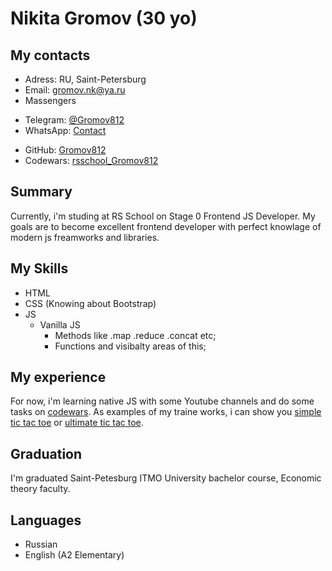 # Nikita Gromov (30 yo) #
  
## My contacts ##
  
* Adress: RU, Saint-Petersburg
* Email: gromov.nk@ya.ru
* Massengers
+ Telegram: [@Gromov812](https://t.me/gromov812)
+ WhatsApp: [Contact](https://wa.me/+79818999979)
* GitHub: [Gromov812](https://github.com/Gromov812)
* Codewars: [rsschool_Gromov812](https://www.codewars.com/users/rsschool_Gromov812)

## Summary ##
  
Currently, i'm studing at RS School on Stage 0 Frontend JS Developer. 
My goals are to become excellent frontend developer with perfect knowlage of modern js freamworks and libraries.
 
## My Skills ##
  
* HTML
* CSS (Knowing about Bootstrap)
* JS
    + Vanilla JS
        - Methods like .map .reduce .concat etc;
        - Functions and visibalty areas of this;

## My experience ##
  
For now, i'm learning native JS with some Youtube channels and do some tasks on [codewars](https://www.codewars.com/users/rsschool_Gromov812/completed_solutions). 
As examples of my traine works, i can show you [simple tic tac toe](https://gromov812.github.io/tik-tak-toe/) or [ultimate tic tac toe](https://gromov812.github.io/ultimate-tic-tac-toe/).

## Graduation ##
  
I'm graduated Saint-Petesburg ITMO University bachelor course, Economic theory faculty.

## Languages ##
  
* Russian
* English (A2 Elementary)
